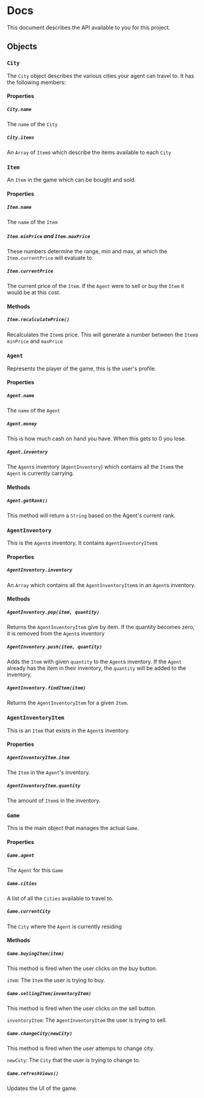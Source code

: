 # Docs
This document describes the API available to you for this project.

## Objects

### `City`
The `City` object describes the various cities your agent can travel to. It has the following members:

#### Properties
##### `City.name`
The `name` of the `City`

##### `City.items`
An `Array` of `Item`s which describe the items available to each `City`

### `Item`
An `Item` in the game which can be bought and sold.

#### Properties
##### `Item.name`
The `name` of the `Item`

##### `Item.minPrice` and `Item.maxPrice`
These numbers determine the range, min and max, at which the `Item.currentPrice` will evaluate to.

##### `Item.currentPrice`
The current price of the `Item`. If the `Agent` were to sell or buy the `Item` it would be at this cost.

#### Methods
##### `Item.recalculatePrice()`
Recalculates the `Item`s price. This will generate a number between the `Item`s `minPrice` and `maxPrice`

### `Agent`
Represents the player of the game, this is the user's profile.

#### Properties
##### `Agent.name`
The `name` of the `Agent`

##### `Agent.money`
This is how much cash on hand you have. When this gets to 0 you lose.

##### `Agent.inventory`
The `Agent`s inventory (`AgentInventory`) which contains all the `Item`s the `Agent` is currently carrying.

#### Methods
##### `Agent.getRank()`
This method will return a `String` based on the Agent's current rank.

### `AgentInventory`
This is the `Agent`s inventory. It contains `AgentInventoryItem`s

#### Properties
##### `AgentInventory.inventory`
An `Array` which contains all the `AgentInventoryItem`s in an `Agent`s
inventory.

#### Methods
##### `AgentInventory.pop(item, quantity)`
Returns the `AgentInventoryItem` give by item. If the quantity becomes zero, it is removed from the `Agent`s inventory

##### `AgentInventory.push(item, quantity)`
Adds the `Item` with given `quantity` to the `Agent`s inventory. If the `Agent`
already has the item in their inventory, the `quantity` will be added to the inventory.

##### `AgentInventory.findItem(item)`
Returns the `AgentInventoryItem` for a given `Item`.


### `AgentInventoryItem`
This is an `Item` that exists in the `Agent`s inventory.
#### Properties
##### `AgentInventoryItem.item`
The `Item` in the `Agent`'s inventory.

##### `AgentInventoryItem.quantity`
The amount of `Item`s in the inventory.

### `Game`
This is the main object that manages the actual `Game`.

#### Properties
##### `Game.agent`
The `Agent` for this `Game`

##### `Game.cities`
A list of all the `Cities` available to travel to.
 
##### `Game.currentCity`
The `City` where the `Agent` is currently residing

#### Methods
##### `Game.buyingItem(item)`
This method is fired when the user clicks on the buy button.

`item`: The `Item` the user is trying to buy.

##### `Game.sellingItem(inventoryItem)`
This method is fired when the user clicks on the sell button. 

`inventoryItem`: The `AgentInventoryItem` the user is trying to sell.

##### `Game.changeCity(newCity)`
This method is fired when the user attemps to change city.

`newCity`: The `City` that the user is trying to change to.

##### `Game.refreshViews()`
Updates the UI of the game.